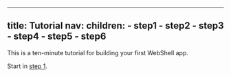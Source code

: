 ----
title: Tutorial
nav:
  children:
    - step1
    - step2
    - step3
    - step4
    - step5
    - step6
----

This is a ten-minute tutorial for building your first WebShell app.

Start in [step 1](step1).